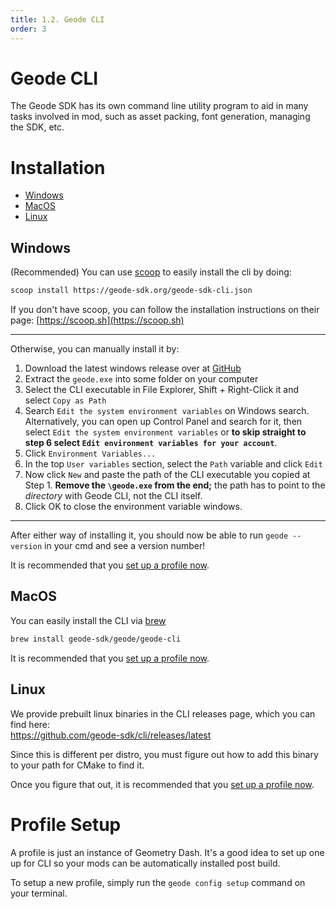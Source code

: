 ```yaml
---
title: 1.2. Geode CLI
order: 3
---
```


# Geode CLI
The Geode SDK has its own command line utility program to aid in many tasks involved in mod, such as asset packing, font generation, managing the SDK, etc.

# Installation

* [Windows](#windows)
* [MacOS](#macos)
* [Linux](#linux)

## Windows
(Recommended) You can use [scoop](https://scoop.sh/) to easily install the cli by doing:
```bash
scoop install https://geode-sdk.org/geode-sdk-cli.json
```

If you don't have scoop, you can follow the installation instructions on their page:
[https://scoop.sh](https://scoop.sh)

---

Otherwise, you can manually install it by:
1. Download the latest windows release over at [GitHub](https://github.com/geode-sdk/cli/releases/latest)
1. Extract the `geode.exe` into some folder on your computer
1. Select the CLI executable in File Explorer, Shift + Right-Click it and select `Copy as Path`
1. Search `Edit the system environment variables` on Windows search. Alternatively, you can open up Control Panel and search for it, then select `Edit the system environment variables` or **to skip straight to step 6 select `Edit environment variables for your account`**.
1. Click `Environment Variables...`
1. In the top `User variables` section, select the `Path` variable and click `Edit`
1. Now click `New` and paste the path of the CLI executable you copied at Step 1. **Remove the `\geode.exe` from the end;** the path has to point to the _directory_ with Geode CLI, not the CLI itself.
1. Click OK to close the environment variable windows.

---

After either way of installing it, you should now be able to run `geode --version` in your cmd and see a version number!

It is recommended that you [set up a profile now](#profile-setup).

## MacOS

You can easily install the CLI via [brew](https://brew.sh)
```bash
brew install geode-sdk/geode/geode-cli
```

It is recommended that you [set up a profile now](#profile-setup).

## Linux

We provide prebuilt linux binaries in the CLI releases page, which you can find here: \
https://github.com/geode-sdk/cli/releases/latest

Since this is different per distro, you must figure out how to add this binary to your path for CMake to find it.

Once you figure that out, it is recommended that you [set up a profile now](#profile-setup).


# Profile Setup

A profile is just an instance of Geometry Dash. It's a good idea to set up one up for CLI so your mods can be automatically installed post build.

To setup a new profile, simply run the `geode config setup` command on your terminal.

